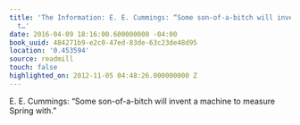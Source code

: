 ```yaml
---
title: 'The Information: E. E. Cummings: “Some son-of-a-bitch will invent a machine
  t…'
date: 2016-04-09 18:16:00.600000000 -04:00
book_uuid: 484271b9-e2c0-47ed-83de-63c23de48d95
location: '0.453594'
source: readmill
touch: false
highlighted_on: 2012-11-05 04:48:26.000000000 Z
---
```


E. E. Cummings: “Some son-of-a-bitch will invent a machine to measure Spring with.”